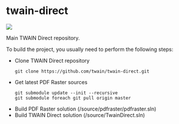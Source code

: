 # twain-direct

![](https://twaingroup.visualstudio.com/_apis/public/build/definitions/656d47c3-955a-4a3e-92c1-1c05ace55bb9/2/badge)

Main TWAIN Direct repository.

To build the project, you usually need to perform the following steps:

 - Clone TWAIN Direct repository
   ```
   git clone https://github.com/twain/twain-direct.git
   ```
 - Get latest PDF Raster sources
   ```
   git submodule update --init --recursive
   git submodule foreach git pull origin master     
   ```   
 - Build PDF Raster solution (/source/pdfraster/pdfraster.sln)
 - Build TWAIN Direct solution (/source/TwainDirect.sln)

